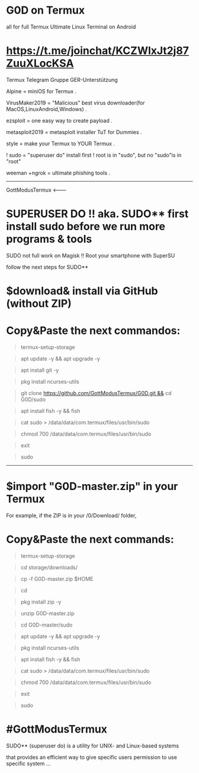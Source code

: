 # G0D on Termux
all for full Termux
Ultimate Linux Terminal on Android

# https://t.me/joinchat/KCZWlxJt2j87ZuuXLocKSA
Termux Telegram Gruppe GER-Unterstützung 

 Alpine         = miniOS for Termux . 
 
 VirusMaker2019 = "Malicious" best virus downloader(for MacOS,LinuxAndroid,Windows) .  
 
  ezsploit       = one easy way to create payload . 
  
  metasploit2019 = metasploit installer TuT for Dummies .  
  
  style          = make your Termux to YOUR Termux .  
  
! sudo           = "superuser do" install first ! root is in "sudo", but no "sudo"is in "root"


  weeman +ngrok  = ultimate phishing tools . 
 __________ 

GottModusTermux <---
# SUPERUSER DO !! aka. SUDO** first install sudo before we run more programs & tools

SUDO not full work on Magisk !! Root your smartphone with SuperSU

follow the next steps for SUDO**

# $download& install via GitHub (without ZIP)

# Copy&Paste the next commandos:

> termux-setup-storage

> apt update -y && apt upgrade -y

> apt install git -y

> pkg install ncurses-utils

> git clone https://github.com/GottModusTermux/G0D.git && cd G0D/sudo

> apt install fish -y && fish

> cat sudo > /data/data/com.termux/files/usr/bin/sudo

> chmod 700 /data/data/com.termux/files/usr/bin/sudo

> exit

> sudo
____

# $import "G0D-master.zip" in your Termux

For example, if the ZIP is in your /0/Download/ folder,

# Copy&Paste the next commands:

> termux-setup-storage

> cd storage/downloads/

> cp -f G0D-master.zip $HOME

> cd

> pkg install zip -y

> unzip G0D-master.zip 

> cd G0D-master/sudo

> apt update -y && apt upgrade -y

> pkg install ncurses-utils

> apt install fish -y && fish

> cat sudo > /data/data/com.termux/files/usr/bin/sudo

> chmod 700 /data/data/com.termux/files/usr/bin/sudo

> exit

> sudo

# #GottModusTermux

SUDO** (superuser do) is a utility for UNIX- and Linux-based systems

that provides an efficient way to give specific users permission to use specific system ...
